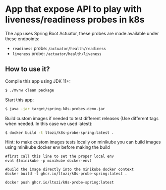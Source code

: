 # App that expose API to play with liveness/readiness probes in k8s

The app uses Spring Boot Actuator, these probes are made available under these endpoints:
 - `readiness` probe: `/actuator/health/readiness`
 - `liveness` probe: `/actuator/health/liveness`

## How to use it?

Compile this app using JDK 11+:
```bash
$ ./mvnw clean package
```

Start this app:
```bash
$ java -jar target/spring-k8s-probes-demo.jar
```

Build custom images if needed to test different releases (Use different tags when needed. In this case we used latest):

```bash
$ docker build -t ltozi/k8s-probe-spring:latest .
```

Hint: to make custom images tests locally on minikube you can build images using minikube docker env before making the build

```shell
#first call this line to set the proper local env
eval $(minikube -p minikube docker-env)

#build the image directly into the minikube docker context
docker build -t ghcr.io/ltozi/k8s-probe-spring:latest .

docker push ghcr.io/ltozi/k8s-probe-spring:latest
```